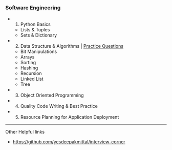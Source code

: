 ### Software Engineering
- 1. Python Basics
    - Lists & Tuples
    - Sets & Dictionary

- 2. Data Structure & Algorithms | [Practice Questions](https://github.com/yesdeepakmittal/interview-corner)
    - Bit Manipulations
    - Arrays
    - Sorting
    - Hashing
    - Recursion
    - Linked List
    - Tree

- 3. Object Oriented Programming

- 4. Quality Code Writing & Best Practice

- 5. Resource Planning for Application Deployment

---
Other Helpful links
- https://github.com/yesdeepakmittal/interview-corner